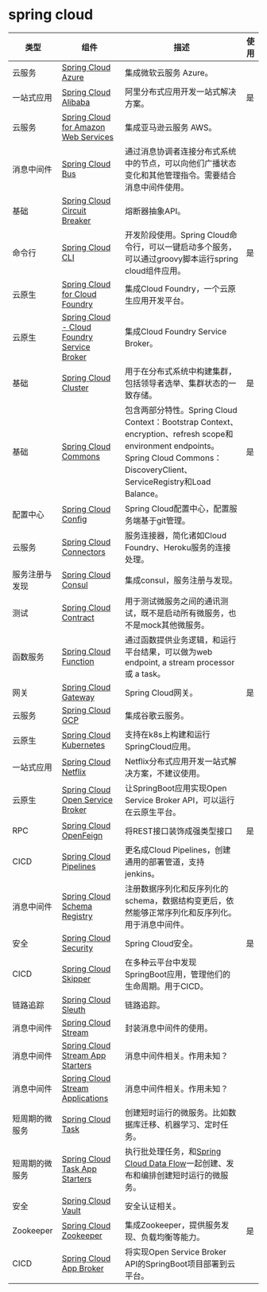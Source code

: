 # spring cloud

| 类型           | 组件                                                         | 描述                                                         | 使用 |
| -------------- | ------------------------------------------------------------ | ------------------------------------------------------------ | ---- |
| 云服务         | [Spring Cloud Azure](https://spring.io/projects/spring-cloud-azure) | 集成微软云服务 Azure。                                       |      |
| 一站式应用     | [Spring Cloud Alibaba](https://spring.io/projects/spring-cloud-alibaba) | 阿里分布式应用开发一站式解决方案。                           | 是   |
| 云服务         | [Spring Cloud for Amazon Web Services](https://spring.io/projects/spring-cloud-aws) | 集成亚马逊云服务 AWS。                                       |      |
| 消息中间件     | [Spring Cloud Bus](https://spring.io/projects/spring-cloud-bus) | 通过消息协调者连接分布式系统中的节点，可以向他们广播状态变化和其他管理指令。需要结合消息中间件使用。 |      |
| 基础           | [Spring Cloud Circuit Breaker](https://spring.io/projects/spring-cloud-circuitbreaker) | 熔断器抽象API。                                              |      |
| 命令行         | [Spring Cloud CLI](https://spring.io/projects/spring-cloud-cli) | 开发阶段使用。Spring Cloud命令行，可以一键启动多个服务，可以通过groovy脚本运行spring cloud组件应用。 | 是   |
| 云原生         | [Spring Cloud for Cloud Foundry](https://spring.io/projects/spring-cloud-cloudfoundry) | 集成Cloud Foundry，一个云原生应用开发平台。                  |      |
| 云原生         | [Spring Cloud - Cloud Foundry Service Broker](https://spring.io/projects/spring-cloud-cloudfoundry-service-broker) | 集成Cloud Foundry Service Broker。                           |      |
| 基础           | [Spring Cloud Cluster](https://spring.io/projects/spring-cloud-cluster) | 用于在分布式系统中构建集群，包括领导者选举、集群状态的一致存储。 | 是   |
| 基础           | [Spring Cloud Commons](https://spring.io/projects/spring-cloud-commons) | 包含两部分特性。Spring Cloud Context：Bootstrap Context、encryption、refresh scope和environment endpoints。Spring Cloud Commons：DiscoveryClient、ServiceRegistry和Load Balance。 | 是   |
| 配置中心       | [Spring Cloud Config](https://spring.io/projects/spring-cloud-config) | Spring Cloud配置中心，配置服务端基于git管理。                |      |
| 云服务         | [Spring Cloud Connectors](https://spring.io/projects/spring-cloud-connectors) | 服务连接器，简化诸如Cloud Foundry、Heroku服务的连接处理。    |      |
| 服务注册与发现 | [Spring Cloud Consul](https://spring.io/projects/spring-cloud-consul) | 集成consul，服务注册与发现。                                 |      |
| 测试           | [Spring Cloud Contract](https://spring.io/projects/spring-cloud-contract) | 用于测试微服务之间的通讯测试，既不是启动所有微服务，也不是mock其他微服务。 |      |
| 函数服务       | [Spring Cloud Function](https://spring.io/projects/spring-cloud-function) | 通过函数提供业务逻辑，和运行平台结果，可以做为web endpoint, a stream processor或 a task。 |      |
| 网关           | [Spring Cloud Gateway](https://spring.io/projects/spring-cloud-gateway) | Spring Cloud网关。                                           | 是   |
| 云服务         | [Spring Cloud GCP](https://spring.io/projects/spring-cloud-gcp) | 集成谷歌云服务。                                             |      |
| 云原生         | [Spring Cloud Kubernetes](https://spring.io/projects/spring-cloud-kubernetes) | 支持在k8s上构建和运行SpringCloud应用。                       |      |
| 一站式应用     | [Spring Cloud Netflix](https://spring.io/projects/spring-cloud-netflix) | Netflix分布式应用开发一站式解决方案，不建议使用。            |      |
| 云原生         | [Spring Cloud Open Service Broker](https://spring.io/projects/spring-cloud-open-service-broker) | 让SpringBoot应用实现Open Service Broker API，可以运行在云原生平台。 |      |
| RPC            | [Spring Cloud OpenFeign](https://spring.io/projects/spring-cloud-openfeign) | 将REST接口装饰成强类型接口                                   | 是   |
| CICD           | [Spring Cloud Pipelines](https://spring.io/projects/spring-cloud-pipelines) | 更名成Cloud Pipelines，创建通用的部署管道，支持jenkins。     |      |
| 消息中间件     | [Spring Cloud Schema Registry](https://spring.io/projects/spring-cloud-schema-registry) | 注册数据序列化和反序列化的schema，数据结构变更后，依然能够正常序列化和反序列化。用于消息中间件。 |      |
| 安全           | [Spring Cloud Security](https://spring.io/projects/spring-cloud-security) | Spring Cloud安全。                                           | 是   |
| CICD           | [Spring Cloud Skipper](https://cloud.spring.io/spring-cloud-skipper) | 在多种云平台中发现SpringBoot应用，管理他们的生命周期。用于CICD。 |      |
| 链路追踪       | [Spring Cloud Sleuth](https://spring.io/projects/spring-cloud-sleuth) | 链路追踪。                                                   |      |
| 消息中间件     | [Spring Cloud Stream](https://cloud.spring.io/spring-cloud-stream) | 封装消息中间件的使用。                                       |      |
| 消息中间件     | [Spring Cloud Stream App Starters](https://spring.io/projects/spring-cloud-stream-app-starters) | 消息中间件相关。作用未知？                                   |      |
| 消息中间件     | [Spring Cloud Stream Applications](https://spring.io/projects/spring-cloud-stream-applications) | 消息中间件相关。作用未知？                                   |      |
| 短周期的微服务 | [Spring Cloud Task](https://spring.io/projects/spring-cloud-task) | 创建短时运行的微服务。比如数据库迁移、机器学习、定时任务。   |      |
| 短周期的微服务 | [Spring Cloud Task App Starters](https://spring.io/projects/spring-cloud-task-app-starters) | 执行批处理任务，和[Spring Cloud Data Flow](https://cloud.spring.io/spring-cloud-dataflow)一起创建、发布和编排创建短时运行的微服务。 |      |
| 安全           | [Spring Cloud Vault](https://spring.io/projects/spring-cloud-vault) | 安全认证相关。                                               |      |
| Zookeeper      | [Spring Cloud Zookeeper](https://spring.io/projects/spring-cloud-zookeeper) | 集成Zookeeper，提供服务发现、负载均衡等能力。                | 是   |
| CICD           | [Spring Cloud App Broker](https://spring.io/projects/spring-cloud-app-broker) | 将实现Open Service Broker API的SpringBoot项目部署到云平台。  |      |

